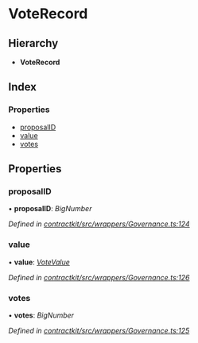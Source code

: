 # VoteRecord

## Hierarchy

* **VoteRecord**

## Index

### Properties

* [proposalID](_wrappers_governance_.voterecord.md#proposalid)
* [value](_wrappers_governance_.voterecord.md#value)
* [votes](_wrappers_governance_.voterecord.md#votes)

## Properties

### proposalID

• **proposalID**: _BigNumber_

_Defined in_ [_contractkit/src/wrappers/Governance.ts:124_](https://github.com/celo-org/celo-monorepo/blob/master/packages/sdk/contractkit/src/wrappers/Governance.ts#L124)

### value

• **value**: [_VoteValue_](../enums/_wrappers_governance_.votevalue.md)

_Defined in_ [_contractkit/src/wrappers/Governance.ts:126_](https://github.com/celo-org/celo-monorepo/blob/master/packages/sdk/contractkit/src/wrappers/Governance.ts#L126)

### votes

• **votes**: _BigNumber_

_Defined in_ [_contractkit/src/wrappers/Governance.ts:125_](https://github.com/celo-org/celo-monorepo/blob/master/packages/sdk/contractkit/src/wrappers/Governance.ts#L125)

